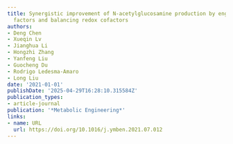 ```yaml
---
title: Synergistic improvement of N-acetylglucosamine production by engineering transcription
  factors and balancing redox cofactors
authors:
- Deng Chen
- Xueqin Lv
- Jianghua Li
- Hongzhi Zhang
- Yanfeng Liu
- Guocheng Du
- Rodrigo Ledesma‐Amaro
- Long Liu
date: '2021-01-01'
publishDate: '2025-04-29T16:28:10.315584Z'
publication_types:
- article-journal
publication: '*Metabolic Engineering*'
links:
- name: URL
  url: https://doi.org/10.1016/j.ymben.2021.07.012
---
```

